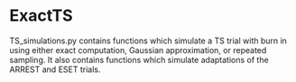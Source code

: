 # ExactTS

TS_simulations.py contains functions which simulate a TS trial with burn in using either exact computation, Gaussian approximation, or repeated sampling. It also contains functions which simulate adaptations of the ARREST and ESET trials.
